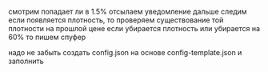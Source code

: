 смотрим попадает ли в 1.5%
отсылаем уведомление
дальше следим
если появляется плотность, то проверяем существование той плотности на прошлой цене
если убирается плотность или убирается на 60% то пишем спуфер

надо не забыть создать config.json на основе config-template.json и заполнить
